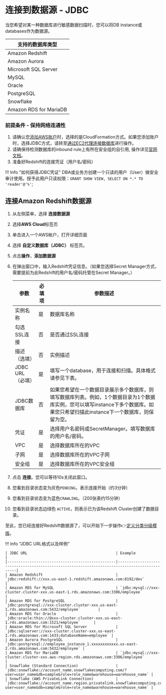 # 连接到数据源 - JDBC

当您希望对某一种数据库进行敏感数据扫描时，您可以将DB instance或databases作为数据源。

| 支持的数据库类型      |
|-----------------------|
| Amazon Redshift       |
| Amazon Aurora         |
| Microsoft SQL Server  |
| MySQL                 |
| Oracle                |
| PostgreSQL            |
| Snowflake             |
| Amazon RDS for MariaDB|

### 前提条件 - 保持网络连通性
1. 请确认您[添加AWS账户](data-source.md)时，选择的是CloudFormation方式。如果您添加账户时，选择JDBC方式，请转至[通过EC2代理连接数据库](data-catalog-create-jdbc-database-proxy.md)进行操作。
2. 请确保待检测数据库的inbound rule上有所在安全组的自引用, 操作详见[官网文档](https://docs.aws.amazon.com/glue/latest/dg/setup-vpc-for-glue-access.html)。
3. 准备好Redshift的连接凭证（用户名/密码）

!!! Info "如何获得JDBC凭证"
    DBA或业务方创建一个只读的用户（User）做安全审计使用。授予此用户只读权限：`GRANT SHOW VIEW, SELECT ON *.* TO 'reader'@'%'`;


## 连接Amazon Redshift数据源
1. 从左侧菜单，选择 **连接数据源** 
2. 选择**AWS Cloud**标签页
3. 单击进入一个AWS帐户，打开详细页面
4. 选择 **自定义数据库（JDBC）** 标签页。
5. 点击**操作**，**添加数据源**
6. 在弹出窗口中，输入Redshift凭证信息。（如果您选择Secret Manager方式，需要提前为此Redshift的用户名/密码托管在Secret Manager。）
 
    | 参数               | 必填项  | 参数描述                                                                                                               |
    |-------------------|--------|--------------------------------------------------------------------------------------------------------------------|
    | 实例名称            | 是      | 数据库名称                                                                                                           |
    | 勾选SSL连接         | 否      | 是否通过SSL连接                                                                                                         |
    | 描述（选填）         | 否      | 实例描述                                                                                                               |
    | JDBC URL（必填）    | 是      | 填写一个database，用于连接和扫描。具体格式请参见下表。|
    | JDBC数据库   | 否      | 如果您希望在一个数据目录展示多个数据库，则填写数据库列表。例如，1个数据目录为1个数据库实例，您可以填写instance下多个数据库。如果您只希望扫描此instance下一个数据库，则保留为空。 |
    | 凭证               | 是      | 选择用户名密码或SecretManager。填写数据库的用户名/密码。 |
    | VPC  | 是      | 选择数据库所在的VPC |                          
    | 子网  | 是      | 选择数据库所在的VPC子网 | 
    | 安全组  | 是      | 选择数据库所在的VPC安全组 |   

7. 点击 **连接**。您可以等待10s关闭此窗口。
8. 您看到目录状态变为灰色`PENDING`，表示连接开始（约3分钟）
9. 您看到目录状态变为蓝色`CRAWLING`。（200张表约15分钟）
10. 您看到目录状态边绿色 `ACTIVE`，则表示已为该Redshift Cluster创建了数据目录。

至此，您已经连接好Redshift数据源了，可以开始下一步操作👉[定义分类分级模版](data-identifiers.md)。


!!! Info "JDBC URL格式以及样例"

    | JDBC URL                                        | Example                                                                                      |
    |-------------------------------------------------|----------------------------------------------------------------------------------------------|
    | Amazon Redshift                                 | `jdbc:redshift://xxx.us-east-1.redshift.amazonaws.com:8192/dev`                              |
    | Amazon RDS for MySQL                            | `jdbc:mysql://xxx-cluster.cluster-xxx.us-east-1.rds.amazonaws.com:3306/employee`             |
    | Amazon RDS for PostgreSQL                       | `jdbc:postgresql://xxx-cluster.cluster-xxx.us-east-1.rds.amazonaws.com:5432/employee`        |
    | Amazon RDS for Oracle                           | `jdbc:oracle:thin://@xxx-cluster.cluster-xxx.us-east-1.rds.amazonaws.com:1521/employee`      |
    | Amazon RDS for Microsoft SQL Server             | `jdbc:sqlserver://xxx-cluster.cluster-xxx.us-east-1.rds.amazonaws.com:1433;databaseName=employee` |
    | Amazon Aurora PostgreSQL                        | `jdbc:postgresql://employee_instance_1.xxxxxxxxxxxx.us-east-2.rds.amazonaws.com:5432/employee` |
    | Amazon RDS for MariaDB                          | `jdbc:mysql://xxx-cluster.cluster-xxx.aws-region.rds.amazonaws.com:3306/employee`            |
    | Snowflake (Standard Connection)                 | `jdbc:snowflake://account_name.snowflakecomputing.com/?user=user_name&db=sample&role=role_name&warehouse=warehouse_name` |
    | Snowflake (AWS PrivateLink Connection)          | `jdbc:snowflake://account_name.region.privatelink.snowflakecomputing.com/?user=user_name&db=sample&role=role_name&warehouse=warehouse_name` |
